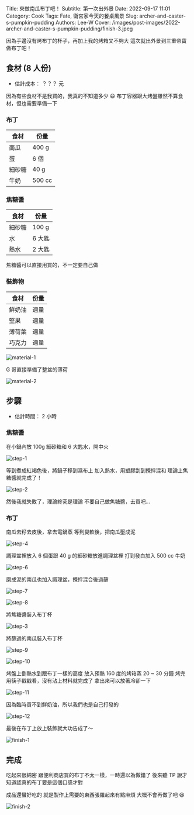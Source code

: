 Title: 來做南瓜布丁吧！
Subtitle: 第一次出外景
Date: 2022-09-17 11:01
Category: Cook
Tags: Fate, 衛宮家今天的餐桌風景
Slug: archer-and-caster-s-pumpkin-pudding
Authors: Lee-W
Cover: /images/post-images/2022-archer-and-caster-s-pumpkin-pudding/finish-3.jpeg

因為手邊沒有烤布丁的杯子，再加上我的烤箱又不夠大
這次就出外景到三重帝寶做布丁吧！

<!--more-->

## 食材 (8 人份)
* 估計成本： ？？？ 元

因為有些食材不是我買的，我真的不知道多少 😆
布丁容器跟大烤盤雖然不算食材，但也需要準備一下

### 布丁
| 食材 | 份量 |
|---|---|
| 南瓜 | 400 g |
| 蛋 | 6 個 |
| 細砂糖 | 40 g |
| 牛奶 | 500 cc |

### 焦糖醬

| 食材 | 份量 |
|---|---|
| 細砂糖 | 100 g |
| 水 | 6 大匙 |
| 熱水 | 2 大匙 |

焦糖醬可以直接用買的，不一定要自己做

### 裝飾物

| 食材 | 份量 |
|---|---|
| 鮮奶油 | 適量 |
| 堅果 | 適量 |
| 薄荷葉 | 適量 |
| 巧克力 | 適量 |

![material-1](/images/post-images/2022-archer-and-caster-s-pumpkin-pudding/material-1.jpeg)

G 哥直接準備了整盆的薄荷

![material-2](/images/post-images/2022-archer-and-caster-s-pumpkin-pudding/material-2.jpeg)


## 步驟
* 估計時間： 2 小時

### 焦糖醬

在小鍋內放 100g 細砂糖和 6 大匙水，開中火

![step-1](/images/post-images/2022-archer-and-caster-s-pumpkin-pudding/step-1.jpeg)

等到煮成紅褐色後，將鍋子移到濕布上
加入熱水，用塑膠刮到攪拌混和
理論上焦糖醬就完成了！

![step-2](/images/post-images/2022-archer-and-caster-s-pumpkin-pudding/step-2.jpeg)

然後我就失敗了，理論終究是理論
不要自己做焦糖醬，去買吧...

### 布丁

南瓜去籽去皮後，拿去電鍋蒸
等到變軟後，把南瓜壓成泥

![step-4](/images/post-images/2022-archer-and-caster-s-pumpkin-pudding/step-4.jpeg)

調理盆裡放入 6 個蛋跟 40 g 的細砂糖放進調理盆裡
打到發白加入 500 cc 牛奶

![step-6](/images/post-images/2022-archer-and-caster-s-pumpkin-pudding/step-6.jpeg)

磨成泥的南瓜也加入調理盆，攪拌混合後過篩

![step-7](/images/post-images/2022-archer-and-caster-s-pumpkin-pudding/step-7.jpeg)


![step-8](/images/post-images/2022-archer-and-caster-s-pumpkin-pudding/step-8.jpeg)

將焦糖醬裝入布丁杯

![step-3](/images/post-images/2022-archer-and-caster-s-pumpkin-pudding/step-3.jpeg)

將篩過的南瓜裝入布丁杯

![step-9](/images/post-images/2022-archer-and-caster-s-pumpkin-pudding/step-9.jpeg)

![step-10](/images/post-images/2022-archer-and-caster-s-pumpkin-pudding/step-10.jpeg)

烤盤上倒熱水到跟布丁一樣的高度
放入預熱 160 度的烤箱蒸 20 ~ 30 分鐘
烤完用筷子戳戳看，沒有沾上材料就完成了
拿出來可以放著冷卻一下

![step-11](/images/post-images/2022-archer-and-caster-s-pumpkin-pudding/step-11.jpeg)

因為臨時買不到鮮奶油，所以我們也是自己打發的

![step-12](/images/post-images/2022-archer-and-caster-s-pumpkin-pudding/step-12.jpeg)

最後在布丁上放上裝飾就大功告成了～

![finish-1](/images/post-images/2022-archer-and-caster-s-pumpkin-pudding/finish-1.jpeg)

## 完成

吃起來很綿密
跟便利商店買的布丁不太一樣，一時還以為做錯了
後來聽 TP 說才知道認真的布丁要是這個口感才對

成品還蠻好吃的
就是製作上需要的東西張羅起來有點麻煩
大概不會再做了吧 😆

![finish-2](/images/post-images/2022-archer-and-caster-s-pumpkin-pudding/finish-2.jpeg)
